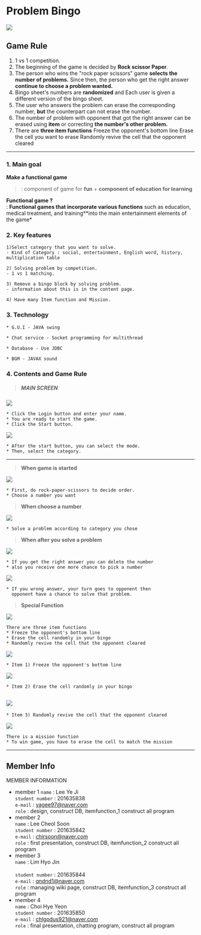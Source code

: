 # Problem Bingo

![](./md_images/problembingo.png)

## Game Rule

1. 1 vs 1 competition.
2. The beginning of the game is decided by **Rock scissor Paper**.
3. The person who wins the "rock paper scissors" game **selects the number of problems.** Since then, the person who get the right answer **continue to choose a problem wanted.**
4. Bingo sheet's numbers are **randomized** and Each user is given a different version of the bingo sheet.
5. The user who answers the problem can erase the corresponding number, **but** the counterpart can not erase the number.
6. The number of problem with opponent that got the right answer can be erased using **item** or correcting **the number's other problem.**
7. There are **three item functions** Freeze the opponent's bottom line Erase the cell you want to erase Randomly revive the cell that the opponent cleared

------

#### 

### **1. Main goal**

**Make a functional game**

> : component of game for **fun** + **component of education for learning**

**Functional game ?** <br>
: **Functional games that incorporate various functions** such as education, medical treatment, and training**into the main entertainment elements of the game*

### **2. Key features**

```
1)Select category that you want to solve.
- Kind of Category : social, entertainment, English word, history, multiplication table

2) Solving problem by competition.
- 1 vs 1 matching.

3) Remove a bingo block by solving problem.
- information about this is in the content page.

4) Have many Item function and Mission.
```



### **3. Technology**

```
* G.U.I - JAVA swing

* Chat service - Socket programming for multithread

* Database - Use JDBC

* BGM - JAVAX sound
```



### 4. Contents and Game Rule

> ##### MAIN SCREEN

![](./md_images/mainscreen.png)

```
* Click the Login button and enter your name.
* You are ready to start the game.
* Click the Start button.
```

![](./md_images/mode.png)

```
* After the start button, you can select the mode.
* Then, select the category.
```

------

> **When game is started**

![](./md_images/gamemain.png)

```
* First, do rock-paper-scissors to decide order.
* Choose a number you want
```

> **When choose a number**

![](./md_images/select.png)

```
* Solve a problem according to category you chose
```

> **When after you solve a problem**

![](./md_images/solve1.png)

```
* If you get the right answer you can delete the number
* also you receive one more chance to pick a number
```

![](./md_images/solve2.png)

```
* If you wrong answer, your turn goes to opponent then 
  opponent have a chance to solve that problem.
```

> **Special Function**

![](./md_images/item.png)

```
There are three item functions
* Freeze the opponent's bottom line
* Erase the cell randomly in your bingo
* Randomly revive the cell that the opponent cleared 
```

![](./md_images/ice.gif)

```
* Item 1) Freeze the opponent's bottom line
```

![](./md_images/erase.gif)

```
* Item 2) Erase the cell randomly in your bingo
```

## ![](./md_images/revive.gif)

```
* Item 3) Randomly revive the cell that the opponent cleared
```

![](./md_images/mission.png)

```
There is a mission function
* To win game, you have to erase the cell to match the mission
```

------

## Member Info

MEMBER INFORMATION

- member 1
  `name` : Lee Ye Ji <br>
  `student number` : 201635838 <br>
  `e-mail` : [yagee97@naver.com](mailto:yagee97@naver.com) <br>
  `role` : design, construct DB, itemfunction_1 
  construct all program <br>
- member 2 <br>
  `name` : Lee Cheol Soon <br>
  `student number` : 201635842 <br>
  `e-mail` : [chirsoon@naver.com](mailto:chirsoon@naver.com)<br>
  `role` : first presentation, construct DB, itemfunction_2
  construct all program<br>
- member 3 <br>
  `name` : Lim Hyo Jin <br>  
  `student number` : 201635844 <br>
  `e-mail` : [qndnd1@naver.com](mailto:qndnd1@naver.com) <br>
  `role` : managing wiki page, construct DB, itemfunction_3 
  construct all program <br>
- member 4 <br>
  `name` : Choi Hye Yeon <br>
  `student number` : 201635850 <br>
  `e-mail` : [chlgpdus921@naver.com](mailto:chlgpdus921@naver.com) <br>
  `role` : final presentation, chatting program,
  construct all program <br>
